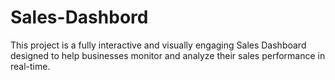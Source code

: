 # Sales-Dashbord
This project is a fully interactive and visually engaging Sales Dashboard designed to help businesses monitor and analyze their sales performance in real-time.
